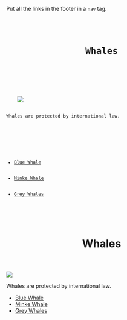 Put all the links in the
footer in a `nav` tag.

<codeblock language="html" type="exercise" testMode="fixedInput">
<code>
<header>
	<h1>Whales</h1>
</header>
<main>
	<img src = "#">
	<p>Whales are protected by international law.</p>
</main>
<footer>
	<ul>
		<li><a href="/home">Blue Whale</a></li>
		<li><a href="/about">Minke Whale</a></li>
		<li><a href="/products">Grey Whales</a></li>
	</ul>
</footer>
</code>

<solution>
<header>
	<h1>Whales</h1>
</header>
<main>
	<img src = "#">
	<p>Whales are protected by international law.</p>
</main>
<footer>
	<nav>
		<ul>
			<li><a href="/home">Blue Whale</a></li>
			<li><a href="/about">Minke Whale</a></li>
			<li><a href="/products">Grey Whales</a></li>
		</ul>
	<nav>
</footer>
</solution>
</codeblock>